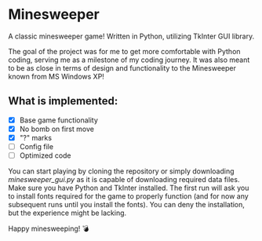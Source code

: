 # Minesweeper
A classic minesweeper game! Written in Python, utilizing TkInter GUI library.

The goal of the project was for me to get more comfortable with Python coding, serving me as a milestone of my coding journey.
It was also meant to be as close in terms of design and functionality to the Minesweeper known from MS Windows XP!

## What is implemented:
- [x] Base game functionality
- [x] No bomb on first move
- [x] "?" marks
- [ ] Config file
- [ ] Optimized code

You can start playing by cloning the repository or simply downloading *minesweeper_gui.py* as it is capable of downloading required data files.
Make sure you have Python and TkInter installed.
The first run will ask you to install fonts required for the game to properly function (and for now any subsequent runs until you install the fonts). You can deny the installation, but the experience might be lacking.

Happy minesweeping! 💣
